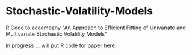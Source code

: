# Stochastic-Volatility-Models
R Code to accompany "An Approach to Efficient Fitting of Univariate and Multivariate Stochastic Volatility Models"


In progress ... will put R code for paper here.
